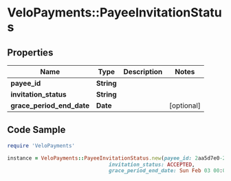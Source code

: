 # VeloPayments::PayeeInvitationStatus

## Properties

Name | Type | Description | Notes
------------ | ------------- | ------------- | -------------
**payee_id** | **String** |  | 
**invitation_status** | **String** |  | 
**grace_period_end_date** | **Date** |  | [optional] 

## Code Sample

```ruby
require 'VeloPayments'

instance = VeloPayments::PayeeInvitationStatus.new(payee_id: 2aa5d7e0-2ecb-403f-8494-1865ed0454e9,
                                 invitation_status: ACCEPTED,
                                 grace_period_end_date: Sun Feb 03 00:00:00 GMT 2019)
```


